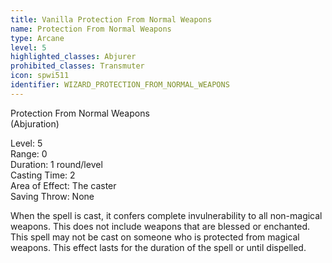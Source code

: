 ```yaml
---
title: Vanilla Protection From Normal Weapons
name: Protection From Normal Weapons
type: Arcane
level: 5
highlighted_classes: Abjurer
prohibited_classes: Transmuter
icon: spwi511
identifier: WIZARD_PROTECTION_FROM_NORMAL_WEAPONS
---
```

Protection From Normal Weapons  
(Abjuration)  
  
Level: 5  
Range: 0  
Duration: 1 round/level  
Casting Time: 2  
Area of Effect: The caster  
Saving Throw: None   
  
When the spell is cast, it confers complete invulnerability to all non-magical weapons. This does not include weapons that are blessed or enchanted. This spell may not be cast on someone who is protected from magical weapons. This effect lasts for the duration of the spell or until dispelled.  
